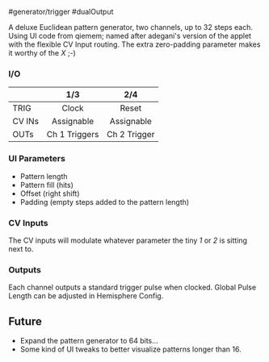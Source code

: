 #generator/trigger #dualOutput 

A deluxe Euclidean pattern generator, two channels, up to 32 steps each. Using UI code from qiemem; named after adegani's version of the applet with the flexible CV Input routing. The extra zero-padding parameter makes it worthy of the *X* ;-)

### I/O

|        |      1/3      |     2/4      |
| ------ | :-----------: | :----------: |
| TRIG   |     Clock     |    Reset     |
| CV INs |  Assignable   |  Assignable  |
| OUTs   | Ch 1 Triggers | Ch 2 Trigger |

### UI Parameters
* Pattern length
* Pattern fill (hits)
* Offset (right shift)
* Padding (empty steps added to the pattern length)

### CV Inputs
The CV inputs will modulate whatever parameter the tiny _1_ or _2_ is sitting next to.

### Outputs
Each channel outputs a standard trigger pulse when clocked. Global Pulse Length can be adjusted in Hemisphere Config.

## Future
* Expand the pattern generator to 64 bits...
* Some kind of UI tweaks to better visualize patterns longer than 16.